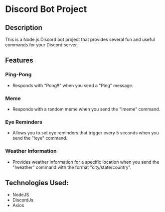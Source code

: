 # Discord Bot Project

## Description
This is a Node.js Discord bot project that provides several fun and useful commands for your Discord server.

## Features

### Ping-Pong
- Responds with "Pong!!" when you send a "Ping" message.

### Meme
- Responds with a random meme when you send the "!meme" command.

### Eye Reminders
- Allows you to set eye reminders that trigger every 5 seconds when you send the "!eye" command.

### Weather Information
- Provides weather information for a specific location when you send the "!weather" command with the format "city/state/country".

## Technologies Used:

- NodeJS
- DiscordJs
- Axios
